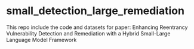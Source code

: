 # small_detection_large_remediation
 
This repo include the code and datasets for paper: Enhancing Reentrancy Vulnerability Detection and Remediation with a Hybrid Small-Large Language Model Framework